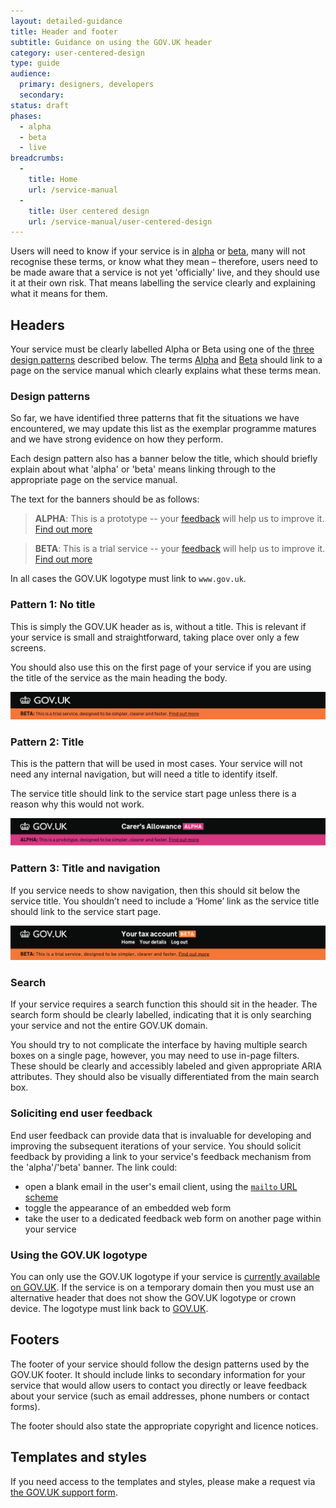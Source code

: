```yaml
---
layout: detailed-guidance
title: Header and footer
subtitle: Guidance on using the GOV.UK header
category: user-centered-design
type: guide
audience:
  primary: designers, developers
  secondary:
status: draft
phases:
  - alpha
  - beta
  - live
breadcrumbs:
  -
    title: Home
    url: /service-manual
  -
    title: User centered design
    url: /service-manual/user-centered-design
---
```


Users will need to know if your service is in [alpha](/service-manual/phases/alpha) or [beta](/service-manual/phases/beta), many will not recognise these terms, or know what they mean – therefore, users need to be made aware that a service is not yet 'officially' live, and they should use it at their own risk. That means labelling the service clearly and explaining what it means for them.

## Headers

Your service must be clearly labelled Alpha or Beta using one of the [three design patterns](#design-patterns) described below. The terms [Alpha](/service-manual/phases/alpha) and [Beta](/service-manual/phases/beta) should link to a page on the service manual which clearly explains what these terms mean.

### Design patterns

So far, we have identified three patterns that fit the situations we have encountered, we may update this list as the exemplar programme matures and we have strong evidence on how they perform.

Each design pattern also has a banner below the title, which should briefly explain about what 'alpha' or 'beta' means linking through to the appropriate page on the service manual.

The text for the banners should be as follows:

> **ALPHA**: This is a prototype -- your [feedback](#) will help us to improve it. [Find out more](/service-manual/phases/alpha)

> **BETA**: This is a trial service -- your [feedback](#) will help us to improve it. [Find out more](/service-manual/phases/beta)


In all cases the GOV.UK logotype must link to `www.gov.uk`.

### Pattern 1: No title

This is simply the GOV.UK header as is, without a title. This is relevant if your service is small and straightforward, taking place over only a few screens.

You should also use this on the first page of your service if you are using the title of the service as the main heading the body.

![Pattern 1: No title](/service-manual/assets/images/header-footer/header-pattern-1.png)

### Pattern 2: Title

This is the pattern that will be used in most cases. Your service will not need any internal navigation, but will need a title to identify itself.

The service title should link to the service start page unless there is a reason why this would not work.

![Pattern 2: Title](/service-manual/assets/images/header-footer/header-pattern-2.png)

### Pattern 3: Title and navigation

If you service needs to show navigation, then this should sit below the service title. You shouldn’t need to include a ‘Home’ link as the service title should link to the service start page.

![Pattern 3: Title and navigation](/service-manual/assets/images/header-footer/header-pattern-3.png)

### Search

If your service requires a search function this should sit in the header. The search form should be clearly labelled, indicating that it is only searching your service and not the entire GOV.UK domain.

You should try to not complicate the interface by having multiple search boxes on a single page, however, you may need to use in-page filters. These should be clearly and accessibly labeled and given appropriate ARIA attributes. They should also be visually differentiated from the main search box.

### Soliciting end user feedback

End user feedback can provide data that is invaluable for developing and improving the subsequent iterations of your service. You should solicit feedback by providing a link to your service's feedback mechanism from the 'alpha'/'beta' banner. The link could:

* open a blank email in the user's email client, using the [`mailto` URL scheme](http://www.ietf.org/rfc/rfc2368.txt)
* toggle the appearance of an embedded web form
* take the user to a dedicated feedback web form on another page within your service

### Using the GOV.UK logotype

You can only use the GOV.UK logotype if your service is [currently available on GOV.UK](/service-manual/user-centered-design/what-should-service-look-like). If the service is on a temporary domain then you must use an alternative header that does not show the GOV.UK logotype or crown device. The logotype must link back to [GOV.UK](https://www.gov.uk/).

## Footers

The footer of your service should follow the design patterns used by the GOV.UK footer. It should include links to secondary information for your service that would allow users to contact you directly or leave feedback about your service (such as email addresses, phone numbers or contact forms).

The footer should also state the appropriate copyright and licence notices.

## Templates and styles

If you need access to the templates and styles, please make a request via [the GOV.UK support form](/support/internal).

